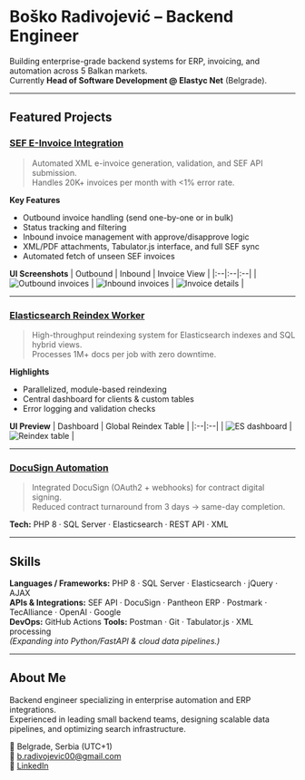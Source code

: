 # Boško Radivojević – Backend Engineer

Building enterprise-grade backend systems for ERP, invoicing, and automation across 5 Balkan markets.  
Currently **Head of Software Development @ Elastyc Net** (Belgrade).

---

## Featured Projects

### [SEF E-Invoice Integration](https://github.com/BRadivojevic/sef-einvoice-php)
> Automated XML e-invoice generation, validation, and SEF API submission.  
> Handles 20K+ invoices per month with <1% error rate.

**Key Features**
- Outbound invoice handling (send one-by-one or in bulk)
- Status tracking and filtering
- Inbound invoice management with approve/disapprove logic
- XML/PDF attachments, Tabulator.js interface, and full SEF sync
- Automated fetch of unseen SEF invoices

**UI Screenshots**
| Outbound | Inbound | Invoice View |
|:--|:--|:--|
| ![Outbound invoices](docs/outbound-invoice-sc-1.png) | ![Inbound invoices](docs/inbound-invoice-sc-1.png) | ![Invoice details](docs/invoice-sc-1.png) |

---

### [Elasticsearch Reindex Worker](https://github.com/BRadivojevic/php-elasticsearch-reindex-workers)
> High-throughput reindexing system for Elasticsearch indexes and SQL hybrid views.  
> Processes 1M+ docs per job with zero downtime.

**Highlights**
- Parallelized, module-based reindexing
- Central dashboard for clients & custom tables
- Error logging and validation checks

**UI Preview**
| Dashboard | Global Reindex Table |
|:--|:--|
| ![ES dashboard](docs/elasticsearch-dash-sc-1.png) | ![Reindex table](docs/elasticsearch-sc-3.png) |

---

### [DocuSign Automation](https://github.com/BRadivojevic/docusign-integration.php)
> Integrated DocuSign (OAuth2 + webhooks) for contract digital signing.  
> Reduced contract turnaround from 3 days → same-day completion.

**Tech:** PHP 8 · SQL Server · Elasticsearch · REST API · XML

---

## Skills
**Languages / Frameworks:** PHP 8 · SQL Server · Elasticsearch · jQuery · AJAX  
**APIs & Integrations:** SEF API · DocuSign · Pantheon ERP · Postmark · TecAlliance · OpenAI · Google  
**DevOps:** GitHub Actions 
**Tools:** Postman · Git · Tabulator.js · XML processing  
*(Expanding into Python/FastAPI & cloud data pipelines.)*

---

## About Me
Backend engineer specializing in enterprise automation and ERP integrations.  
Experienced in leading small backend teams, designing scalable data pipelines, and optimizing search infrastructure.

📍 Belgrade, Serbia (UTC+1)  
📧 [b.radivojevic00@gmail.com](mailto:b.radivojevic00@gmail.com)  
🔗 [LinkedIn](https://linkedin.com/in/bosko-radivojevic-94a783238)
